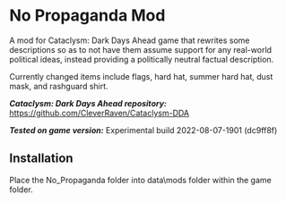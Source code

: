 # No Propaganda Mod

A mod for Cataclysm: Dark Days Ahead game that rewrites some descriptions so as to not have them assume support for any real-world political ideas, instead providing a politically neutral factual description.

Currently changed items include flags, hard hat, summer hard hat, dust mask, and rashguard shirt.

***Cataclysm: Dark Days Ahead repository:*** https://github.com/CleverRaven/Cataclysm-DDA

***Tested on game version:*** Experimental build 2022-08-07-1901 (dc9ff8f)

## Installation

Place the No_Propaganda folder into data\mods folder within the game folder.
